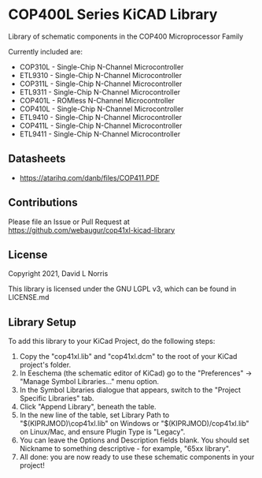 # COP400L Series KiCAD Library

Library of schematic components in the COP400 Microprocessor Family

Currently included are:
* COP310L - Single-Chip N-Channel Microcontroller
* ETL9310 - Single-Chip N-Channel Microcontroller
* COP311L - Single-Chip N-Channel Microcontroller
* ETL9311 - Single-Chip N-Channel Microcontroller
* COP401L - ROMless N-Channel Microcontroller
* COP410L - Single-Chip N-Channel Microcontroller
* ETL9410 - Single-Chip N-Channel Microcontroller
* COP411L - Single-Chip N-Channel Microcontroller
* ETL9411 - Single-Chip N-Channel Microcontroller

## Datasheets
* https://atarihq.com/danb/files/COP411.PDF

## Contributions
Please file an Issue or Pull Request at 
https://github.com/webaugur/cop41xl-kicad-library

## License 
Copyright 2021, David L Norris

This library is licensed under the GNU LGPL v3, which can be found in LICENSE.md

## Library Setup

To add this library to your KiCad Project, do the following steps:

1. Copy the "cop41xl.lib" and "cop41xl.dcm" to the root of your KiCad project's folder.
1. In Eeschema (the schematic editor of KiCad) go to the "Preferences" -> "Manage Symbol Libraries..." menu option.
1. In the Symbol Libraries dialogue that appears, switch to the "Project Specific Libraries" tab.
1. Click "Append Library", beneath the table.
1. In the new line of the table, set Library Path to "$(KIPRJMOD)\cop41xl.lib" on Windows or "$(KIPRJMOD)/cop41xl.lib" on Linux/Mac, and ensure Plugin Type is "Legacy".
1. You can leave the Options and Description fields blank. You should set Nickname to something descriptive - for example, "65xx library".
1. All done: you are now ready to use these schematic components in your project!


